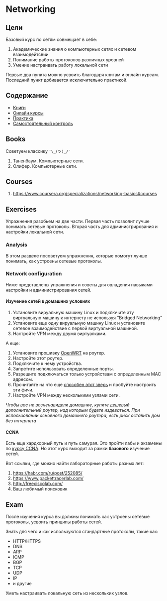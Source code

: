 # Networking

## Цели
Базовый курс по сетям совмещает в себе:
1. Академические знания о компьютерных сетях и сетевом взаимодейтсвии
2. Понимание работы протоколов различных уровней
3. Умение настраивать работу локальной сети

Первые два пункта можно усвоить благодаря книгам и онлайн курсам. Последний пункт добивается исключительно практикой. 

## Содержание
* [Книги](https://github.com/drewxa/guide/master/Networking.md#books)
* [Онлайн курсы](https://github.com/drewxa/guide/master/Networking.md#courses)
* [Практика](https://github.com/drewxa/guide/master/Networking.md#exercises)
* [Самостоятельный контроль](https://github.com/drewxa/guide/master/Networking.md#exam)

## Books
Советуем классику `¯\_(ツ)_/¯`

1. Таненбаум. Компьютерные сети.
1. Олифер. Компьютерные сети.

## Courses
1. https://www.coursera.org/specializations/networking-basics#courses

## Exercises
Упражнения разобьем на две части. Первая часть позволит лучше понимать сетевые протоколы. Вторая часть для администрирования и настройки локальной сети.

### Analysis
В этом разделе посоветуем упражнения, которые помогут лучше понимать, как устроены сетевые протоколы.



### Network configuration
Ниже представлены упражнения и советы для овладения навыками настройки и администрирования сетей.

#### Изучение сетей в домашних условиях
1. Установите вируальную машину Linux и подключите эту виртуальную машину к интернету не используя "Bridged Networking"
2. Установите еще одну вируальную машину Linux и установите сетевое взаимодействие с первой виртуальной машиной.
3. Настройте VPN между двумя виртуалками.

А еще:
1. Установите прошивку [OpenWRT](https://openwrt.org/) на роутер.
2. Настройте этот роутер.
3. Подключите к нему устройства.
4. Запретите использовать определенные порты.
5. Разрешите подключаться только устройствам с определенным MAC адресом.
6. Прочитайте на что еще [способен этот зверь](https://openwrt.org/docs/guide-user/start) и пробуйте настроить эти фичи.
7. Настройте VPN между несколькими узлами сети.

*Чтобы вас не возненавидели домашние, купите дешевый дополнительный роутер, над которым будете издеваться. При использовании основного домашнего роутера, есть риск оставить дом без интернета*

#### CCNA
Есть еще хардкорный путь и путь самурая. Это пройти лабы и экзамены по [курсу CCNA](https://www.cisco.com/c/en/us/training-events/training-certifications/certifications/associate/ccna-routing-switching.html#~stickynav=1). Но этот курс выходит за рамки **базового** изучение сетей.

Вот ссылки, где можно найти лабораторные работы разных лет:
1. https://habr.com/ru/post/252085/
2. https://www.packettracerlab.com/
3. http://freeciscolab.com/
4. Ваш любимый поисковик

## Exam
После изучения курса вы должны понимать как устроены сетевые протоколы, усвоить принципы работы сетей.

Знать для чего и как используются стандартные протоколы, такие как:
* HTTP/HTTPS
* DNS
* ARP
* ICMP
* BGP
* TCP
* UDP
* IP
* и другие

Уметь настраивать локальную сеть из нескольких узлов.
